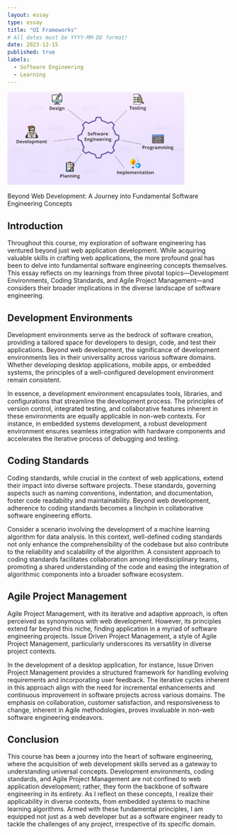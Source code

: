 ```yaml
---
layout: essay
type: essay
title: "UI Frameworks"
# All dates must be YYYY-MM-DD format!
date: 2023-12-15
published: true
labels:
  - Software Engineering
  - Learning
---
```


<img width="400px" class="rounded float-start pe-4" src="../img/SEreflection.jpg">

Beyond Web Development: A Journey into Fundamental Software Engineering Concepts

## Introduction

Throughout this course, my exploration of software engineering has ventured beyond just web application development. While acquiring valuable skills in crafting web applications, the more profound goal has been to delve into fundamental software engineering concepts themselves. This essay reflects on my learnings from three pivotal topics—Development Environments, Coding Standards, and Agile Project Management—and considers their broader implications in the diverse landscape of software engineering.

## Development Environments

Development environments serve as the bedrock of software creation, providing a tailored space for developers to design, code, and test their applications. Beyond web development, the significance of development environments lies in their universality across various software domains. Whether developing desktop applications, mobile apps, or embedded systems, the principles of a well-configured development environment remain consistent.

In essence, a development environment encapsulates tools, libraries, and configurations that streamline the development process. The principles of version control, integrated testing, and collaborative features inherent in these environments are equally applicable in non-web contexts. For instance, in embedded systems development, a robust development environment ensures seamless integration with hardware components and accelerates the iterative process of debugging and testing.

## Coding Standards

Coding standards, while crucial in the context of web applications, extend their impact into diverse software projects. These standards, governing aspects such as naming conventions, indentation, and documentation, foster code readability and maintainability. Beyond web development, adherence to coding standards becomes a linchpin in collaborative software engineering efforts.

Consider a scenario involving the development of a machine learning algorithm for data analysis. In this context, well-defined coding standards not only enhance the comprehensibility of the codebase but also contribute to the reliability and scalability of the algorithm. A consistent approach to coding standards facilitates collaboration among interdisciplinary teams, promoting a shared understanding of the code and easing the integration of algorithmic components into a broader software ecosystem.

## Agile Project Management

Agile Project Management, with its iterative and adaptive approach, is often perceived as synonymous with web development. However, its principles extend far beyond this niche, finding application in a myriad of software engineering projects. Issue Driven Project Management, a style of Agile Project Management, particularly underscores its versatility in diverse project contexts.

In the development of a desktop application, for instance, Issue Driven Project Management provides a structured framework for handling evolving requirements and incorporating user feedback. The iterative cycles inherent in this approach align with the need for incremental enhancements and continuous improvement in software projects across various domains. The emphasis on collaboration, customer satisfaction, and responsiveness to change, inherent in Agile methodologies, proves invaluable in non-web software engineering endeavors.

## Conclusion

This course has been a journey into the heart of software engineering, where the acquisition of web development skills served as a gateway to understanding universal concepts. Development environments, coding standards, and Agile Project Management are not confined to web application development; rather, they form the backbone of software engineering in its entirety. As I reflect on these concepts, I realize their applicability in diverse contexts, from embedded systems to machine learning algorithms. Armed with these fundamental principles, I am equipped not just as a web developer but as a software engineer ready to tackle the challenges of any project, irrespective of its specific domain.

